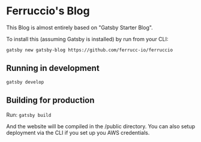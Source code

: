 # Ferruccio's Blog

This Blog is almost entirely based on "Gatsby Starter Blog".

To install this (assuming Gatsby is installed) by run from your CLI:

`gatsby new gatsby-blog https://github.com/ferrucc-io/ferruccio`

## Running in development

`gatsby develop`

## Building for production

Run:
`gatsby build`

And the website will be compiled in the /public directory.
You can also setup deployment via the CLI if you set up you AWS credentials.
